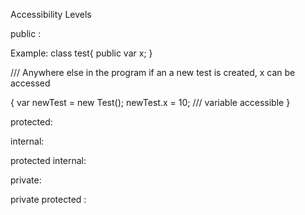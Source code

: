 Accessibility Levels

public : 

Example:
class test{ 
public var x;
}

/// Anywhere else in the program if an a new test is created, x can be accessed


{
 var newTest = new Test();
 newTest.x = 10; /// variable accessible
}

protected:



internal:

protected internal:

private:

private protected : 


